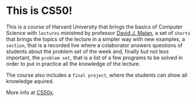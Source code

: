 # This is CS50!

This is a course of Harvard University that brings the basics of Computer Science with ```lectures``` ministred 
by professor [David J. Malan](https://github.com/dmalan), a set of ```shorts``` that brings the topics of the lecture in a simpler way with new 
examples, a ```section```, that is a recorded live where a colaborator answers questions of students about the 
problem set of the week and, finally but not less important, the ```problem set```, that is a list of a few 
programs to be solved in order to put in practice all the knowledge of the lecture.

The course also includes a ```final project```, where the students can show all knowledge aquired.

More info at [CS50x](https://cs50.harvard.edu/x/2024/).
